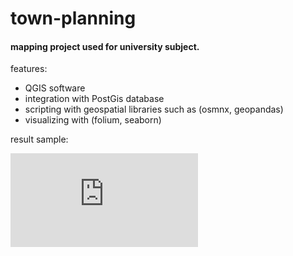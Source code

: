 # town-planning

#### mapping project used for university subject.

features:
- QGIS software
- integration with PostGis database
- scripting with geospatial libraries such as (osmnx, geopandas)
- visualizing with (folium, seaborn)

result sample:

<embed src = 'https://github.com/Chris9292/town-planning/blob/master/maps/DOMIKO.pdf'><embed>
